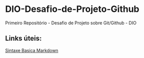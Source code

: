 # DIO-Desafio-de-Projeto-Github
Primeiro Repositório - Desafio de Projeto sobre Git/Github - DIO

## Links úteis:
[Sintaxe Basica Markdown](https://www.markdownguide.org/basic-syntax/)
